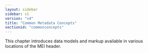 ```yaml
---
layout: sidebar
sidebar: s1
version: "v4"
title: "Common Metadata Concepts"
sectionid: "commonconcepts"
---
```


This chapter introduces data models and markup available in various locations of the MEI header. 
